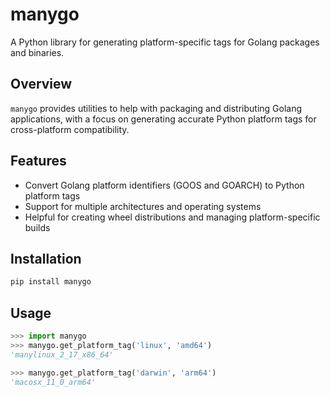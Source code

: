 # manygo

A Python library for generating platform-specific tags for Golang packages and binaries.

## Overview

`manygo` provides utilities to help with packaging and distributing Golang applications, with a focus on generating accurate Python platform tags for cross-platform compatibility.

## Features

- Convert Golang platform identifiers (GOOS and GOARCH) to Python platform tags
- Support for multiple architectures and operating systems
- Helpful for creating wheel distributions and managing platform-specific builds

## Installation

```bash
pip install manygo
```

## Usage

```python
>>> import manygo
>>> manygo.get_platform_tag('linux', 'amd64')
'manylinux_2_17_x86_64'

>>> manygo.get_platform_tag('darwin', 'arm64')
'macosx_11_0_arm64'
```
